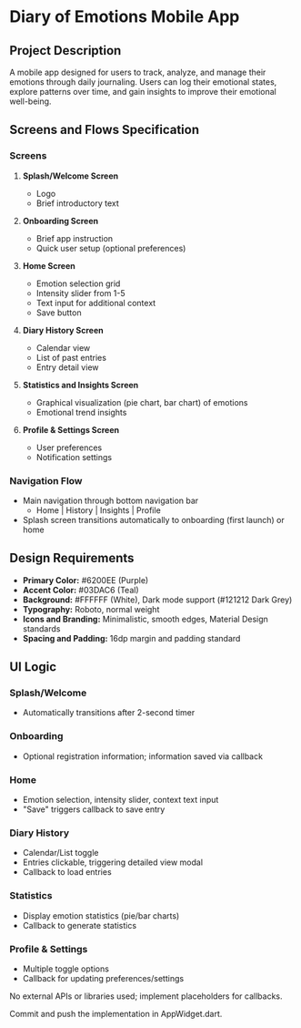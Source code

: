 # Diary of Emotions Mobile App

## Project Description
A mobile app designed for users to track, analyze, and manage their emotions through daily journaling. Users can log their emotional states, explore patterns over time, and gain insights to improve their emotional well-being.

## Screens and Flows Specification
### Screens
1. **Splash/Welcome Screen**
   - Logo
   - Brief introductory text

2. **Onboarding Screen**
   - Brief app instruction
   - Quick user setup (optional preferences)

3. **Home Screen**
   - Emotion selection grid
   - Intensity slider from 1-5
   - Text input for additional context
   - Save button

4. **Diary History Screen**
   - Calendar view
   - List of past entries
   - Entry detail view

5. **Statistics and Insights Screen**
   - Graphical visualization (pie chart, bar chart) of emotions
   - Emotional trend insights

6. **Profile & Settings Screen**
   - User preferences
   - Notification settings

### Navigation Flow
- Main navigation through bottom navigation bar
  - Home | History | Insights | Profile
- Splash screen transitions automatically to onboarding (first launch) or home

## Design Requirements
- **Primary Color:** #6200EE (Purple)
- **Accent Color:** #03DAC6 (Teal)
- **Background:** #FFFFFF (White), Dark mode support (#121212 Dark Grey)
- **Typography:** Roboto, normal weight
- **Icons and Branding:** Minimalistic, smooth edges, Material Design standards
- **Spacing and Padding:** 16dp margin and padding standard

## UI Logic
### Splash/Welcome
- Automatically transitions after 2-second timer

### Onboarding
- Optional registration information; information saved via callback

### Home
- Emotion selection, intensity slider, context text input
- "Save" triggers callback to save entry

### Diary History
- Calendar/List toggle
- Entries clickable, triggering detailed view modal
- Callback to load entries

### Statistics
- Display emotion statistics (pie/bar charts)
- Callback to generate statistics

### Profile & Settings
- Multiple toggle options
- Callback for updating preferences/settings

No external APIs or libraries used; implement placeholders for callbacks.

Commit and push the implementation in AppWidget.dart.
